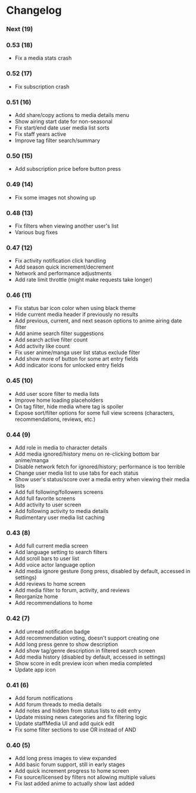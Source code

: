 # Changelog

### Next (19)

### 0.53 (18)
- Fix a media stats crash

### 0.52 (17)
- Fix subscription crash

### 0.51 (16)
- Add share/copy actions to media details menu
- Show airing start date for non-seasonal
- Fix start/end date user media list sorts
- Fix staff years active
- Improve tag filter search/summary

### 0.50 (15)
- Add subscription price before button press

### 0.49 (14)
- Fix some images not showing up

### 0.48 (13)
- Fix filters when viewing another user's list
- Various bug fixes

### 0.47 (12)
- Fix activity notification click handling
- Add season quick increment/decrement
- Network and performance adjustments
- Add rate limit throttle (might make requests take longer)

### 0.46 (11)
- Fix status bar icon color when using black theme
- Hide current media header if previously no results
- Add previous, current, and next season options to anime airing date filter
- Add anime search filter suggestions
- Add search active filter count
- Add activity like count
- Fix user anime/manga user list status exclude filter
- Add show more of button for some art entry fields
- Add indicator icons for unlocked entry fields

### 0.45 (10)
- Add user score filter to media lists
- Improve home loading placeholders
- On tag filter, hide media where tag is spoiler
- Expose sort/filter options for some full view screens (characters, recommendations, reviews, etc.)

### 0.44 (9)
- Add role in media to character details
- Add media ignored/history menu on re-clicking bottom bar anime/manga
- Disable network fetch for ignored/history; performance is too terrible
- Change user media list to use tabs for each status
- Show user's status/score over a media entry when viewing their media lists
- Add full following/followers screens
- Add full favorite screens
- Add activity to user screen
- Add following activity to media details
- Rudimentary user media list caching

### 0.43 (8)
- Add full current media screen
- Add language setting to search filters
- Add scroll bars to user list
- Add voice actor language option
- Add media ignore gesture (long press, disabled by default, accessed in settings)
- Add reviews to home screen
- Add media filter to forum, activity, and reviews
- Reorganize home
- Add recommendations to home

### 0.42 (7)
- Add unread notification badge
- Add recommendation voting, doesn't support creating one
- Add long press genre to show description
- Add show tag/genre description in filtered search screen
- Add media history (disabled by default, accessed in settings)
- Show score in edit preview icon when media completed
- Update app icon

### 0.41 (6)
- Add forum notifications
- Add forum threads to media details
- Add notes and hidden from status lists to edit entry
- Update missing news categories and fix filtering logic
- Update staffMedia UI and add quick edit
- Fix some filter sections to use OR instead of AND

### 0.40 (5)
- Add long press images to view expanded
- Add basic forum support, still in early stages
- Add quick increment progress to home screen
- Fix source/licensed by filters not allowing multiple values
- Fix last added anime to actually show last added
